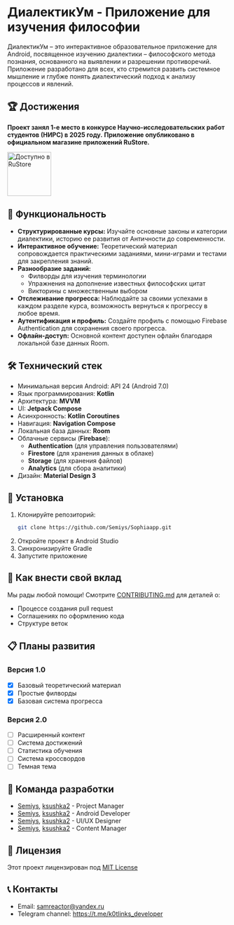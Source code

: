 # ДиалектикУм - Приложение для изучения философии

ДиалектикУм – это интерактивное образовательное приложение для Android, посвященное изучению диалектики – философского метода познания, основанного на выявлении и разрешении противоречий. Приложение разработано для всех, кто стремится развить системное мышление и глубже понять диалектический подход к анализу процессов и явлений.
 ## 🏆 Достижения
**Проект занял 1-е место в конкурсе Научно-исследовательских работ студентов (НИРС) в 2025 году.**
**Приложение опубликовано в официальном магазине приложений RuStore.**

<a href="https://www.rustore.ru/catalog/app/com.example.sophiaapp">
  <img src="https://github.com/user-attachments/assets/c0e56f63-6a42-4b82-bc19-377fa1e02136" alt="Доступно в RuStore" width="100">
</a>


## 📱 Функциональность

- **Структурированные курсы:** Изучайте основные законы и категории диалектики, историю ее развития от Античности до современности.
- **Интерактивное обучение:** Теоретический материал сопровождается практическими заданиями, мини-играми и тестами для закрепления знаний.
- **Разнообразие заданий:**
    - Филворды для изучения терминологии
    - Упражнения на дополнение известных философских цитат
    - Викторины с множественным выбором
- **Отслеживание прогресса:** Наблюдайте за своими успехами в каждом разделе курса, возможность вернуться к прогрессу в любое время.
- **Аутентификация и профиль:** Создайте профиль с помощью Firebase Authentication для сохранения своего прогресса.
- **Офлайн-доступ:** Основной контент доступен офлайн благодаря локальной базе данных Room.

## 🛠 Технический стек
- Минимальная версия Android: API 24 (Android 7.0)
- Язык программирования: **Kotlin**
- Архитектура: **MVVM**
- UI: **Jetpack Compose**
- Асинхронность: **Kotlin Coroutines**
- Навигация: **Navigation Compose**
- Локальная база данных: **Room**
- Облачные сервисы (**Firebase**):
    - **Authentication** (для управления пользователями)
    - **Firestore** (для хранения данных в облаке)
    - **Storage** (для хранения файлов)
    - **Analytics** (для сбора аналитики)
- Дизайн: **Material Design 3**

## 🚀 Установка

1. Клонируйте репозиторий:
   ```bash
   git clone https://github.com/Semiys/Sophiaapp.git
   ```
2. Откройте проект в Android Studio
3. Синхронизируйте Gradle
4. Запустите приложение

## 🤝 Как внести свой вклад

Мы рады любой помощи! Смотрите [CONTRIBUTING.md](CONTRIBUTING.md) для деталей о:
- Процессе создания pull request
- Соглашениях по оформлению кода
- Структуре веток

## 📋 Планы развития

### Версия 1.0
- [x] Базовый теоретический материал
- [x] Простые филворды
- [x] Базовая система прогресса

### Версия 2.0
- [ ] Расширенный контент
- [ ] Система достижений
- [ ] Статистика обучения
- [ ] Система кроссвордов
- [ ] Темная тема

## 👥 Команда разработки
- [Semiys](https://github.com/Semiys), [ksushka2](https://github.com/ksushka2) - Project Manager
- [Semiys](https://github.com/Semiys), [ksushka2](https://github.com/ksushka2) - Android Developer
- [Semiys](https://github.com/Semiys), [ksushka2](https://github.com/ksushka2) - UI/UX Designer
- [Semiys](https://github.com/Semiys), [ksushka2](https://github.com/ksushka2) - Content Manager

## 📄 Лицензия
Этот проект лицензирован под [MIT License](LICENSE)

## 📞 Контакты
- Email: samreactor@yandex.ru
- Telegram channel: https://t.me/k0tlinks_developer

